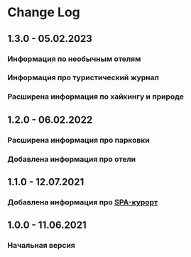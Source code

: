 # Change Log

## 1.3.0 - 05.02.2023

### Информация по необычным отелям
### Информация про туристический журнал
### Расширена информация по хайкингу и природе

## 1.2.0 - 06.02.2022

### Расширена информация про парковки
### Добавлена информация про отели

## 1.1.0 - 12.07.2021

### Добавлена информация про [SPA-курорт](README.md#%D0%B4%D0%BB%D1%8F-%D0%BE%D1%82%D0%B4%D1%8B%D1%85%D0%B0---spa)

## 1.0.0 - 11.06.2021

### Начальная версия
